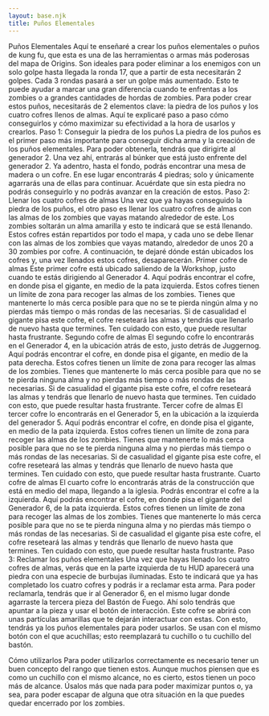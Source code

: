 ```yaml
---
layout: base.njk
title: Puños Elementales
---
```

Puños Elementales
Aquí te enseñaré a crear los puños elementales o puños de kung fu, que esta es una de las herramientas o armas más poderosas del mapa de Origins. Son ideales para poder eliminar a los enemigos con un solo golpe hasta llegada la ronda 17, que a partir de esta necesitarán 2 golpes. Cada 3 rondas pasará a ser un golpe más aumentado. Esto te puede ayudar a marcar una gran diferencia cuando te enfrentas a los zombies o a grandes cantidades de hordas de zombies. Para poder crear estos puños, necesitarás de 2 elementos clave: la piedra de los puños y los cuatro cofres llenos de almas. Aquí te explicaré paso a paso cómo conseguirlos y cómo maximizar su efectividad a la hora de usarlos y crearlos.
Paso 1: Conseguir la piedra de los puños
La piedra de los puños es el primer paso más importante para conseguir dicha arma y la creación de los puños elementales. Para poder obtenerla, tendrás que dirigirte al generador 2. Una vez ahí, entrarás al búnker que está justo enfrente del generador 2. Ya adentro, hasta el fondo, podrás encontrar una mesa de madera o un cofre. En ese lugar encontrarás 4 piedras; solo y únicamente agarrarás una de ellas para continuar. Acuérdate que sin esta piedra no podrás conseguirlo y no podrás avanzar en la creación de estos.
Paso 2: Llenar los cuatro cofres de almas
Una vez que ya hayas conseguido la piedra de los puños, el otro paso es llenar los cuatro cofres de almas con las almas de los zombies que vayas matando alrededor de este. Los zombies soltarán un alma amarilla y esto te indicará que se está llenando. Estos cofres están repartidos por todo el mapa, y cada uno se debe llenar con las almas de los zombies que vayas matando, alrededor de unos 20 a 30 zombies por cofre. A continuación, te dejaré dónde están ubicados los cofres y, una vez llenados estos cofres, desaparecerán.
Primer cofre de almas
Este primer cofre está ubicado saliendo de la Workshop, justo cuando te estás dirigiendo al Generador 4. Aquí podrás encontrar el cofre, en donde pisa el gigante, en medio de la pata izquierda. Estos cofres tienen un límite de zona para recoger las almas de los zombies. Tienes que mantenerte lo más cerca posible para que no se te pierda ningún alma y no pierdas más tiempo o más rondas de las necesarias. Si de casualidad el gigante pisa este cofre, el cofre reseteará las almas y tendrás que llenarlo de nuevo hasta que termines. Ten cuidado con esto, que puede resultar hasta frustrante.
Segundo cofre de almas
El segundo cofre lo encontrarás en el Generador 4, en la ubicación atrás de esto, justo detrás de Juggernog. Aquí podrás encontrar el cofre, en donde pisa el gigante, en medio de la pata derecha. Estos cofres tienen un límite de zona para recoger las almas de los zombies. Tienes que mantenerte lo más cerca posible para que no se te pierda ninguna alma y no pierdas más tiempo o más rondas de las necesarias. Si de casualidad el gigante pisa este cofre, el cofre reseteará las almas y tendrás que llenarlo de nuevo hasta que termines. Ten cuidado con esto, que puede resultar hasta frustrante.
Tercer cofre de almas
El tercer cofre lo encontrarás en el Generador 5, en la ubicación a la izquierda del generador 5. Aquí podrás encontrar el cofre, en donde pisa el gigante, en medio de la pata izquierda. Estos cofres tienen un límite de zona para recoger las almas de los zombies. Tienes que mantenerte lo más cerca posible para que no se te pierda ninguna alma y no pierdas más tiempo o más rondas de las necesarias. Si de casualidad el gigante pisa este cofre, el cofre reseteará las almas y tendrás que llenarlo de nuevo hasta que termines. Ten cuidado con esto, que puede resultar hasta frustrante.
Cuarto cofre de almas
El cuarto cofre lo encontrarás atrás de la construcción que está en medio del mapa, llegando a la iglesia. Podrás encontrar el cofre a la izquierda. Aquí podrás encontrar el cofre, en donde pisa el gigante del Generador 6, de la pata izquierda. Estos cofres tienen un límite de zona para recoger las almas de los zombies. Tienes que mantenerte lo más cerca posible para que no se te pierda ninguna alma y no pierdas más tiempo o más rondas de las necesarias. Si de casualidad el gigante pisa este cofre, el cofre reseteará las almas y tendrás que llenarlo de nuevo hasta que termines. Ten cuidado con esto, que puede resultar hasta frustrante.
Paso 3: Reclamar los puños elementales
Una vez que hayas llenado los cuatro cofres de almas, verás que en la parte izquierda de tu HUD aparecerá una piedra con una especie de burbujas iluminadas. Esto te indicará que ya has completado los cuatro cofres y podrás ir a reclamar esta arma. Para poder reclamarla, tendrás que ir al Generador 6, en el mismo lugar donde agarraste la tercera pieza del Bastón de Fuego. Ahí solo tendrás que apuntar a la pieza y usar el botón de interacción. Este cofre se abrirá con unas partículas amarillas que te dejarán interactuar con estas. Con esto, tendrás ya los puños elementales para poder usarlos. Se usan con el mismo botón con el que acuchillas; esto reemplazará tu cuchillo o tu cuchillo del bastón.

Cómo utilizarlos
Para poder utilizarlos correctamente es necesario tener un buen concepto del rango que tienen estos. Aunque muchos piensen que es como un cuchillo con el mismo alcance, no es cierto, estos tienen un poco más de alcance. Úsalos más que nada para poder maximizar puntos o, ya sea, para poder escapar de alguna que otra situación en la que puedes quedar encerrado por los zombies.
